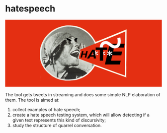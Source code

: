 # hatespeech
![give a star to the project](./etc/hatespeech_template_small_angry.png)

The tool gets tweets in streaming and does some simple NLP elaboration of them. The tool is aimed at:
1. collect examples of hate speech;
2. create a hate speech testing system, which will allow detecting if a given text represents this kind of discursivity;
3. study the structure of quarrel conversation.
